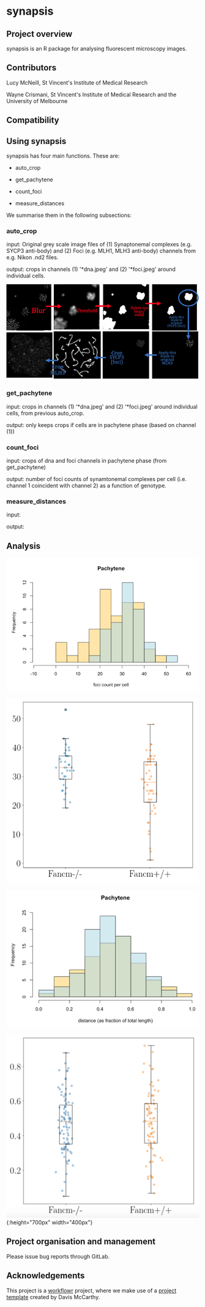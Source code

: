 # synapsis

## Project overview

synapsis is an R package for analysing fluorescent microscopy images.

## Contributors

Lucy McNeill, St Vincent's Institute of Medical Research

Wayne Crismani, St Vincent's Institute of Medical Research and the University of Melbourne

## Compatibility

## Using synapsis

synapsis has four main functions. These are:

- auto_crop

- get_pachytene

- count_foci

- measure_distances

We summarise them in the following subsections:

### auto_crop

input: Original grey scale image files of (1) Synaptonemal complexes (e.g. SYCP3 anti-body) and (2) Foci (e.g. MLH1, MLH3 anti-body) channels from e.g. Nikon .nd2 files.

output: crops in channels (1) '*dna.jpeg' and (2) '*foci.jpeg' around individual cells.

![cropping](resources/figures/cropping_procedure.png)

### get_pachytene

input: crops in channels (1) '*dna.jpeg' and (2) '*foci.jpeg' around individual cells, from previous auto_crop.

output: only keeps crops if cells are in pachytene phase (based on channel (1))

### count_foci

input: crops of dna and foci channels in pachytene phase (from get_pachytene)

output: number of foci counts of synamtonemal complexes per cell (i.e. channel 1 coincident with channel 2) as a function of genotype.

### measure_distances

input:

output:

## Analysis

![cropping-hist](output/count_foci_histogram.png)

![cropping-box](output/count_foci_boxplot.png)

![distance-hist](output/measure_distances_histogram.png)

![distance-box](output/measure_distances_boxplot.png){:height="700px" width="400px"}

## Project organisation and management

Please issue bug reports through GitLab.


## Acknowledgements

This project is a [workflowr][] project, where we make use of a [project template][] created by Davis McCarthy.

[workflowr]: https://github.com/jdblischak/workflowr

[project template]: https://gitlab.svi.edu.au/biocellgen-public/aaaa_2019_project-template
